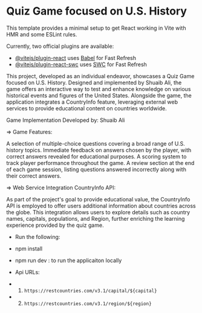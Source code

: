 # Quiz Game focused on U.S. History

This template provides a minimal setup to get React working in Vite with HMR and some ESLint rules.

Currently, two official plugins are available:

- [@vitejs/plugin-react](https://github.com/vitejs/vite-plugin-react/blob/main/packages/plugin-react/README.md) uses [Babel](https://babeljs.io/) for Fast Refresh
- [@vitejs/plugin-react-swc](https://github.com/vitejs/vite-plugin-react-swc) uses [SWC](https://swc.rs/) for Fast Refresh

This project, developed as an individual endeavor, showcases a Quiz Game focused on U.S. History. Designed and implemented by Shuaib Ali, the game offers an interactive way to test and enhance knowledge on various historical events and figures of the United States. Alongside the game, the application integrates a CountryInfo feature, leveraging external web services to 
provide educational content on countries worldwide.

Game Implementation
Developed by: Shuaib Ali

=> Game Features:

A selection of multiple-choice questions covering a broad range of U.S. history topics.
Immediate feedback on answers chosen by the player, with correct answers revealed for educational purposes.
A scoring system to track player performance throughout the game.
A review section at the end of each game session, listing questions answered incorrectly along with their correct answers.

=> Web Service Integration
CountryInfo API:

As part of the project's goal to provide educational value, the CountryInfo API is employed to offer users additional information about countries across the globe. This integration allows users to explore details such as country names, capitals, populations, and Region, further enriching the learning experience provided by the quiz game.


- Run the following:
- npm install
- npm run dev  : to run  the applicaiton locally

- Api URLs:
- 1. `https://restcountries.com/v3.1/capital/${capital}`
- 2.  `https://restcountries.com/v3.1/region/${region}`


